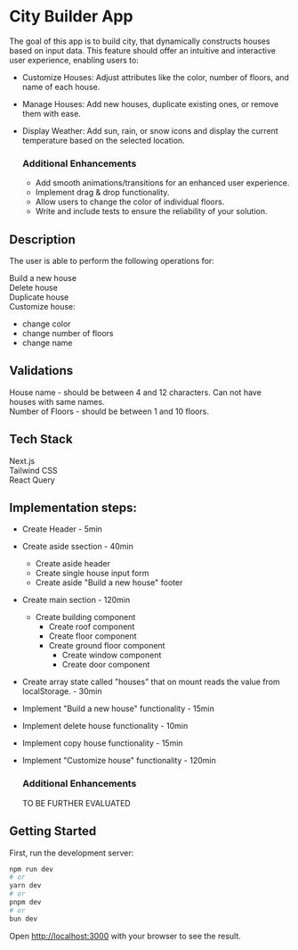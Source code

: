  # City Builder App

 The goal of this app is to build city, that dynamically constructs houses based on input data. This feature should offer an intuitive and interactive user experience, enabling users to:
* Customize Houses: Adjust attributes like the color, number of floors, and name of each house.
* Manage Houses: Add new houses, duplicate existing ones, or remove them with ease.
* Display Weather: Add sun, rain, or snow icons and display the current temperature based on the selected location.

  ### Additional Enhancements

  * Add smooth animations/transitions for an enhanced user experience.
  * Implement drag & drop functionality.
  * Allow users to change the color of individual floors.
  * Write and include tests to ensure the reliability of your solution.


## Description

The user is able to perform the following operations for:

Build a new house\
Delete house\
Duplicate house\
Customize house:
  - change color
  - change number of floors
  - change name


## Validations
 House name - should be between 4 and 12 characters. Can not have houses with same names.\
 Number of Floors - should be between 1 and 10 floors.

## Tech Stack
  Next.js\
  Tailwind CSS\
  React Query

## Implementation steps:
 * Create Header - 5min
 * Create aside ssection - 40min
   * Create aside header
   * Create single house input form
   * Create aside "Build a new house" footer
  * Create main section - 120min
    * Create building component
      * Create roof component
      * Create floor component
      * Create ground floor component
        * Create window component
        * Create door component
  * Create array state called "houses" that on mount reads the value from localStorage. - 30min
  * Implement "Build a new house" functionality - 15min
  * Implement delete house functionality - 10min
  * Implement copy house functionality - 15min
  * Implement "Customize house" functionality - 120min

    ### Additional Enhancements

    TO BE FURTHER EVALUATED
    

## Getting Started

First, run the development server:

```bash
npm run dev
# or
yarn dev
# or
pnpm dev
# or
bun dev
```

Open [http://localhost:3000](http://localhost:3000) with your browser to see the result.
